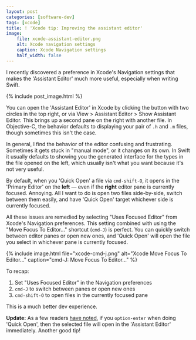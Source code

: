 ```yaml
---
layout: post
categories: [software-dev]
tags: [xcode]
title: ! 'Xcode tip: Improving the assistant editor'
image:
    file: xcode-assistant-editor.png
    alt: Xcode navigation settings
    caption: Xcode Navigation settings
    half_width: false
---
```


I recently discovered a preference in Xcode's Navigation settings that makes the 'Assistant Editor' much more useful, especially when writing Swift.

<!--excerpt-->

{% include post_image.html %}

You can open the 'Assistant Editor' in Xcode by clicking the button with two circles in the top right, or via View > Assistant Editor > Show Assistant Editor. This brings up a second pane on the right with another file. In Objective-C, the behavior defaults to displaying your pair of `.h` and `.m` files, though sometimes this isn't the case.

In general, I find the behavior of the editor confusing and frustrating. Sometimes it gets stuck in "manual mode", or it changes on its own. In Swift it usually defaults to showing you the generated interface for the types in the file opened on the left, which usually isn't what you want because it's not very useful.

By default, when you 'Quick Open' a file via `cmd-shift-O`, it opens in the 'Primary Editor' on the **left** &mdash; even if the **right** editor pane is currently focused. Annoying. All I want to do is open two files side-by-side, switch between them easily, and have 'Quick Open' target whichever side is currently focused.

All these issues are remedied by selecting "Uses Focused Editor" from Xcode's Navigation preferences. This setting combined with using the "Move Focus To Editor..." shortcut (`cmd-J`) is perfect. You can quickly switch between editor panes or open new ones, and 'Quick Open' will open the file you select in whichever pane is currently focused.

{% include image.html
    file="xcode-cmd-j.png"
    alt="Xcode Move Focus To Editor..."
    caption="cmd-J: Move Focus To Editor..."
%}

To recap:

1. Set "Uses Focused Editor" in the Navigation preferences
2. `cmd-J` to switch between panes or open new ones
3. `cmd-shift-O` to open files in the currently focused pane

This is a much better dev experience.

**Update:** As a few readers [have noted](https://github.com/jessesquires/jessesquires.com/issues/79), if you `option-enter` when doing 'Quick Open', then the selected file will open in the 'Assistant Editor' immediately. Another good tip!

